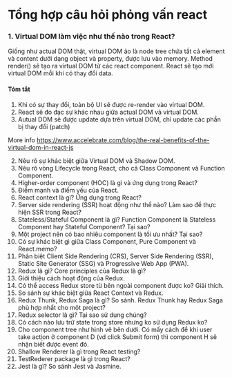 # Tổng hợp câu hỏi phỏng vấn react
### 1.	Virtual DOM làm việc như thế nào trong React?  
Giống như actual DOM thật, virtual DOM ảo là node tree chứa tất cả element và content dưới dạng object và property, được lưu vào memory. Method render() sẽ tạo ra virtual DOM từ các react component.  React sẽ tạo mới virtual DOM mỗi khi có thay đổi data.  
#### Tóm tắt
1. Khi có sự thay đổi, toàn bộ UI sẽ được re-render vào virtual DOM.
2. React sẽ đo đạc sự khác nhau giữa actual DOM và virtual DOM.
3. Autual DOM sẽ được update dựa trên virtual DOM, chỉ update các phần bị thay đổi (patch)  
  
More info https://www.accelebrate.com/blog/the-real-benefits-of-the-virtual-dom-in-react-js
  
2.	Nêu rõ sự khác biệt giữa Virtual DOM và Shadow DOM.
3.	Nêu rõ vòng Lifecycle trong React, cho cả Class Component và Function Component.
4.	Higher-order component (HOC) là gì và ứng dụng trong React?
5.	Điểm mạnh và điểm yếu của React.
6.	React context là gì? Ứng dụng trong React?
7.	Server side rendering (SSR) hoạt động như thế nào? Làm sao để thực hiện SSR trong React?
8.	Stateless/Stateful Component là gì? Function Component là Stateless Component hay Stateful Component? Tại sao?
9.	Một project nên có bao nhiêu component là tối ưu nhất? Tại sao?
10.	Có sự khác biệt gì giữa Class Component, Pure Component và React.memo?
11.	Phân biệt Client Side Rendering (CRS), Server Side Rendering (SSR), Static Site Generator (SSG) và Progressive Web App (PWA).
12.	Redux là gì? Core principles của Redux là gì?
13.	Giới thiệu cách hoạt động của Redux.
14.	Có thể access Redux store từ bên ngoài component được ko? Giải thích.
15.	So sánh sự khác biệt giữa React Context và Redux.
16.	Redux Thunk, Redux Saga là gì? So sánh. Redux Thunk hay Redux Saga phù hợp nhất cho một project?
17.	Redux selector là gì? Tại sao sử dụng chúng?
18.	Có cách nào lưu trữ state trong store nhưng ko sử dụng Redux ko?
19.	Cho component tree như hình vẽ bên dưới.
Có mấy cách để khi user take action ở component D (vd click Submit form) thì component H sẽ nhận biết được event đó.
20.	Shallow Renderer là gì trong React testing?
21.	TestRederer package là gì trong React?
22.	Jest là gì? So sánh Jest và Jasmine.
